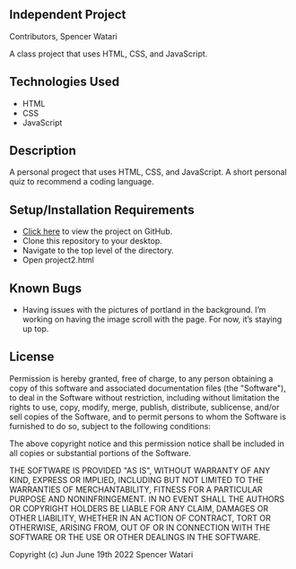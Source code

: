 ## Independent Project

Contributors, Spencer Watari

A class project that uses HTML, CSS, and JavaScript.

## Technologies Used

* HTML
* CSS
* JavaScript

## Description

A personal progect that uses HTML, CSS, and JavaScript. A short personal quiz to recommend a coding language.

## Setup/Installation Requirements
* [Click here](https://github.com/SWatari129/project2) to view the project on GitHub.
* Clone this repository to your desktop.
* Navigate to the top level of the directory.
* Open project2.html


## Known Bugs

* Having issues with the pictures of portland in the background. I’m working on having the image scroll with the page. For now, it’s staying up top.

## License

Permission is hereby granted, free of charge, to any person obtaining a copy
of this software and associated documentation files (the "Software"), to deal
in the Software without restriction, including without limitation the rights
to use, copy, modify, merge, publish, distribute, sublicense, and/or sell
copies of the Software, and to permit persons to whom the Software is
furnished to do so, subject to the following conditions:

The above copyright notice and this permission notice shall be included in all
copies or substantial portions of the Software.

THE SOFTWARE IS PROVIDED "AS IS", WITHOUT WARRANTY OF ANY KIND, EXPRESS OR
IMPLIED, INCLUDING BUT NOT LIMITED TO THE WARRANTIES OF MERCHANTABILITY,
FITNESS FOR A PARTICULAR PURPOSE AND NONINFRINGEMENT. IN NO EVENT SHALL THE
AUTHORS OR COPYRIGHT HOLDERS BE LIABLE FOR ANY CLAIM, DAMAGES OR OTHER
LIABILITY, WHETHER IN AN ACTION OF CONTRACT, TORT OR OTHERWISE, ARISING FROM,
OUT OF OR IN CONNECTION WITH THE SOFTWARE OR THE USE OR OTHER DEALINGS IN THE
SOFTWARE.

Copyright (c) Jun June 19th 2022 Spencer Watari